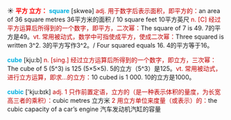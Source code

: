 ☀ <font color="red">**平方 立方：**</font>
<font color="sky blue">**square**</font> [skweə] 
<font color="#c00000">adj. 用于数字后表示面积，即平方的：</font>an area of 36 square metres 36平方米的面积 / 10 square feet 10平方英尺 <font color="#c00000">n. [C] 经过平方运算后所得到的一个数字，即平方，二次幂：</font>The square of 7 is 49. 7的平方是49。<font color="#c00000">vt. 常用被动式，数学中可指使成平方，使成二次幂：</font>Three squared is written 3^2. 3的平方写作3^2。/ Four squared equals 16. 4的平方等于16。

<font color="sky blue">**cube**</font> [kju:b] 
<font color="#c00000">n. [sing.] 经过立方运算后所得到的一个数字，即立方，三次幂：</font>The cube of 5 (5^3) is 125 (5×5×5). 5的立方（5^3）是125。<font color="#c00000">vt. 常用被动式，进行立方运算，即求…的立方：</font>10 cubed is 1 000. 10的立方是1000。

<font color="sky blue">**cubic**</font> ['kju:bɪk] 
<font color="#c00000">adj. 1 只作前置定语，立方的（是一种表示体积的量度，为长宽高三者的乘积）：</font>cubic metres 立方米 <font color="#c00000">2 用立方单位来度量（或表示）的：</font>the cubic capacity of a car’s engine 汽车发动机汽缸的容量


